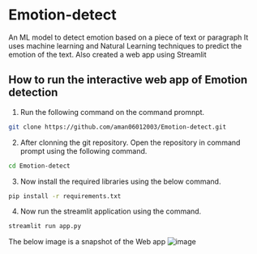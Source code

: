 # **Emotion-detect**
An ML model to detect emotion based on a piece of text or paragraph
It uses machine learning and Natural Learning techniques to predict the emotion of the text.
Also created a web app using Streamlit

## How to run the interactive web app of Emotion detection
1. Run the following command on the command promnpt.
```bash
git clone https://github.com/aman06012003/Emotion-detect.git
```
2. After clonning the git repository. Open the repository in command prompt using the following command.
```bash
cd Emotion-detect
```
3. Now install the required libraries using the below command.
```bash
pip install -r requirements.txt
```
4. Now run the streamlit application using the command.
```bash
streamlit run app.py
```
The below image is a snapshot of the Web app
![image](https://github.com/aman06012003/Emotion-detect/assets/84065246/ee1a6cd9-9ec5-4c02-a900-eb4b6970b5a7)

